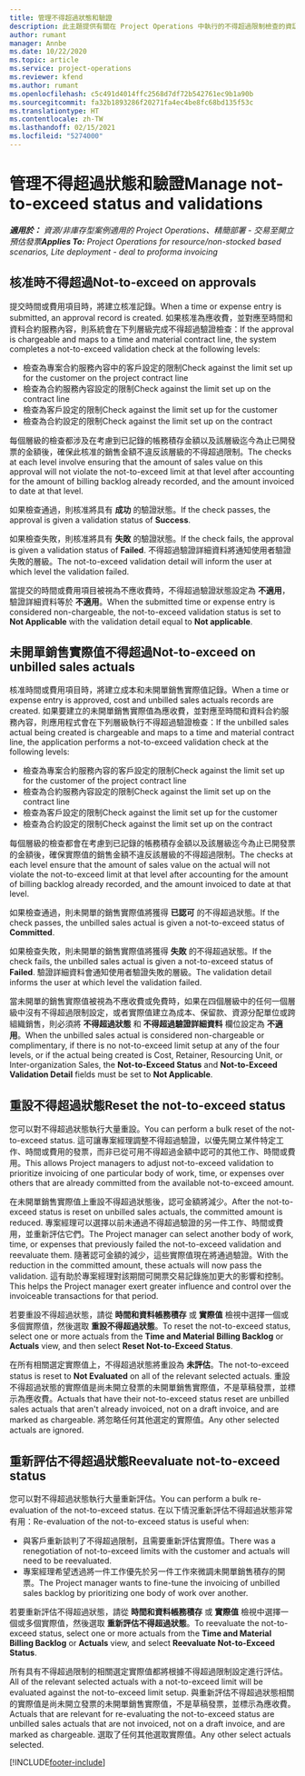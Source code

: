 ```yaml
---
title: 管理不得超過狀態和驗證
description: 此主題提供有關在 Project Operations 中執行的不得超過限制檢查的資訊。
author: rumant
manager: Annbe
ms.date: 10/22/2020
ms.topic: article
ms.service: project-operations
ms.reviewer: kfend
ms.author: rumant
ms.openlocfilehash: c5c491d4014ffc2568d7df72b542761ec9b1a90b
ms.sourcegitcommit: fa32b1893286f20271fa4ec4be8fc68bd135f53c
ms.translationtype: HT
ms.contentlocale: zh-TW
ms.lasthandoff: 02/15/2021
ms.locfileid: "5274000"
---
```

# <a name="manage-not-to-exceed-status-and-validations"></a><span data-ttu-id="b423b-103">管理不得超過狀態和驗證</span><span class="sxs-lookup"><span data-stu-id="b423b-103">Manage not-to-exceed status and validations</span></span> 

<span data-ttu-id="b423b-104">_**適用於：** 資源/非庫存型案例適用的 Project Operations、精簡部署 - 交易至開立預估發票_</span><span class="sxs-lookup"><span data-stu-id="b423b-104">_**Applies To:** Project Operations for resource/non-stocked based scenarios, Lite deployment - deal to proforma invoicing_</span></span>

## <a name="not-to-exceed-on-approvals"></a><span data-ttu-id="b423b-105">核准時不得超過</span><span class="sxs-lookup"><span data-stu-id="b423b-105">Not-to-exceed on approvals</span></span>

<span data-ttu-id="b423b-106">提交時間或費用項目時，將建立核准記錄。</span><span class="sxs-lookup"><span data-stu-id="b423b-106">When a time or expense entry is submitted, an approval record is created.</span></span> <span data-ttu-id="b423b-107">如果核准為應收費，並對應至時間和資料合約服務內容，則系統會在下列層級完成不得超過驗證檢查：</span><span class="sxs-lookup"><span data-stu-id="b423b-107">If the approval is chargeable and maps to a time and material contract line, the system completes a not-to-exceed validation check at the following levels:</span></span>

  - <span data-ttu-id="b423b-108">檢查為專案合約服務內容中的客戶設定的限制</span><span class="sxs-lookup"><span data-stu-id="b423b-108">Check against the limit set up for the customer on the project contract line</span></span>
  - <span data-ttu-id="b423b-109">檢查為合約服務內容設定的限制</span><span class="sxs-lookup"><span data-stu-id="b423b-109">Check against the limit set up on the contract line</span></span>
  - <span data-ttu-id="b423b-110">檢查為客戶設定的限制</span><span class="sxs-lookup"><span data-stu-id="b423b-110">Check against the limit set up for the customer</span></span>
  - <span data-ttu-id="b423b-111">檢查為合約設定的限制</span><span class="sxs-lookup"><span data-stu-id="b423b-111">Check against the limit set up on the contract</span></span>

<span data-ttu-id="b423b-112">每個層級的檢查都涉及在考慮到已記錄的帳務積存金額以及該層級迄今為止已開發票的金額後，確保此核准的銷售金額不違反該層級的不得超過限制。</span><span class="sxs-lookup"><span data-stu-id="b423b-112">The checks at each level involve ensuring that the amount of sales value on this approval will not violate the not-to-exceed limit at that level after accounting for the amount of billing backlog already recorded, and the amount invoiced to date at that level.</span></span>

<span data-ttu-id="b423b-113">如果檢查通過，則核准將具有 **成功** 的驗證狀態。</span><span class="sxs-lookup"><span data-stu-id="b423b-113">If the check passes, the approval is given a validation status of **Success**.</span></span>

<span data-ttu-id="b423b-114">如果檢查失敗，則核准將具有 **失敗** 的驗證狀態。</span><span class="sxs-lookup"><span data-stu-id="b423b-114">If the check fails, the approval is given a validation status of **Failed**.</span></span> <span data-ttu-id="b423b-115">不得超過驗證詳細資料將通知使用者驗證失敗的層級。</span><span class="sxs-lookup"><span data-stu-id="b423b-115">The not-to-exceed validation detail will inform the user at which level the validation failed.</span></span>

<span data-ttu-id="b423b-116">當提交的時間或費用項目被視為不應收費時，不得超過驗證狀態設定為 **不適用**，驗證詳細資料等於 **不適用**。</span><span class="sxs-lookup"><span data-stu-id="b423b-116">When the submitted time or expense entry is considered non-chargeable, the not-to-exceed validation status is set to **Not Applicable** with the validation detail equal to **Not applicable**.</span></span>

## <a name="not-to-exceed-on-unbilled-sales-actuals"></a><span data-ttu-id="b423b-117">未開單銷售實際值不得超過</span><span class="sxs-lookup"><span data-stu-id="b423b-117">Not-to-exceed on unbilled sales actuals</span></span>

<span data-ttu-id="b423b-118">核准時間或費用項目時，將建立成本和未開單銷售實際值記錄。</span><span class="sxs-lookup"><span data-stu-id="b423b-118">When a time or expense entry is approved, cost and unbilled sales actuals records are created.</span></span> <span data-ttu-id="b423b-119">如果要建立的未開單銷售實際值為應收費，並對應至時間和資料合約服務內容，則應用程式會在下列層級執行不得超過驗證檢查：</span><span class="sxs-lookup"><span data-stu-id="b423b-119">If the unbilled sales actual being created is chargeable and maps to a time and material contract line, the application performs a not-to-exceed validation check at the following levels:</span></span>

  - <span data-ttu-id="b423b-120">檢查為專案合約服務內容的客戶設定的限制</span><span class="sxs-lookup"><span data-stu-id="b423b-120">Check against the limit set up for the customer of the project contract line</span></span>
  - <span data-ttu-id="b423b-121">檢查為合約服務內容設定的限制</span><span class="sxs-lookup"><span data-stu-id="b423b-121">Check against the limit set up on the contract line</span></span>
  - <span data-ttu-id="b423b-122">檢查為客戶設定的限制</span><span class="sxs-lookup"><span data-stu-id="b423b-122">Check against the limit set up for the customer</span></span>
  - <span data-ttu-id="b423b-123">檢查為合約設定的限制</span><span class="sxs-lookup"><span data-stu-id="b423b-123">Check against the limit set up on the contract</span></span>

<span data-ttu-id="b423b-124">每個層級的檢查都會在考慮到已記錄的帳務積存金額以及該層級迄今為止已開發票的金額後，確保實際值的銷售金額不違反該層級的不得超過限制。</span><span class="sxs-lookup"><span data-stu-id="b423b-124">The checks at each level ensure that the amount of sales value on the actual will not violate the not-to-exceed limit at that level after accounting for the amount of billing backlog already recorded, and the amount invoiced to date at that level.</span></span>

<span data-ttu-id="b423b-125">如果檢查通過，則未開單的銷售實際值將獲得 **已認可** 的不得超過狀態。</span><span class="sxs-lookup"><span data-stu-id="b423b-125">If the check passes, the unbilled sales actual is given a not-to-exceed status of **Committed**.</span></span>

<span data-ttu-id="b423b-126">如果檢查失敗，則未開單的銷售實際值將獲得 **失敗** 的不得超過狀態。</span><span class="sxs-lookup"><span data-stu-id="b423b-126">If the check fails, the unbilled sales actual is given a not-to-exceed status of **Failed**.</span></span> <span data-ttu-id="b423b-127">驗證詳細資料會通知使用者驗證失敗的層級。</span><span class="sxs-lookup"><span data-stu-id="b423b-127">The validation detail informs the user at which level the validation failed.</span></span>

<span data-ttu-id="b423b-128">當未開單的銷售實際值被視為不應收費或免費時，如果在四個層級中的任何一個層級中沒有不得超過限制設定，或者實際值建立為成本、保留款、資源分配單位或跨組織銷售，則必須將 **不得超過狀態** 和 **不得超過驗證詳細資料** 欄位設定為 **不適用**。</span><span class="sxs-lookup"><span data-stu-id="b423b-128">When the unbilled sales actual is considered non-chargeable or complimentary, if there is no not-to-exceed limit setup at any of the four levels, or if the actual being created is Cost, Retainer, Resourcing Unit, or Inter-organization Sales, the **Not-to-Exceed Status** and **Not-to-Exceed Validation Detail** fields must be set to **Not Applicable**.</span></span>

## <a name="reset-the-not-to-exceed-status"></a><span data-ttu-id="b423b-129">重設不得超過狀態</span><span class="sxs-lookup"><span data-stu-id="b423b-129">Reset the not-to-exceed status</span></span>

<span data-ttu-id="b423b-130">您可以對不得超過狀態執行大量重設。</span><span class="sxs-lookup"><span data-stu-id="b423b-130">You can perform a bulk reset of the not-to-exceed status.</span></span> <span data-ttu-id="b423b-131">這可讓專案經理調整不得超過驗證，以優先開立某件特定工作、時間或費用的發票，而非已從可用不得超過金額中認可的其他工作、時間或費用。</span><span class="sxs-lookup"><span data-stu-id="b423b-131">This allows Project managers to adjust not-to-exceed validation to prioritize invoicing of one particular body of work, time, or expenses over others that are already committed from the available not-to-exceed amount.</span></span>

<span data-ttu-id="b423b-132">在未開單銷售實際值上重設不得超過狀態後，認可金額將減少。</span><span class="sxs-lookup"><span data-stu-id="b423b-132">After the not-to-exceed status is reset on unbilled sales actuals, the committed amount is reduced.</span></span> <span data-ttu-id="b423b-133">專案經理可以選擇以前未通過不得超過驗證的另一件工作、時間或費用，並重新評估它們。</span><span class="sxs-lookup"><span data-stu-id="b423b-133">The Project manager can select another body of work, time, or expenses that previously failed the not-to-exceed validation and reevaluate them.</span></span> <span data-ttu-id="b423b-134">隨著認可金額的減少，這些實際值現在將通過驗證。</span><span class="sxs-lookup"><span data-stu-id="b423b-134">With the reduction in the committed amount, these actuals will now pass the validation.</span></span> <span data-ttu-id="b423b-135">這有助於專案經理對該期間可開票交易記錄施加更大的影響和控制。</span><span class="sxs-lookup"><span data-stu-id="b423b-135">This helps the Project manager exert greater influence and control over the invoiceable transactions for that period.</span></span>

<span data-ttu-id="b423b-136">若要重設不得超過狀態，請從 **時間和資料帳務積存** 或 **實際值** 檢視中選擇一個或多個實際值，然後選取 **重設不得超過狀態**。</span><span class="sxs-lookup"><span data-stu-id="b423b-136">To reset the not-to-exceed status, select one or more actuals from the **Time and Material Billing Backlog** or **Actuals** view, and then select **Reset Not-to-Exceed Status**.</span></span>

<span data-ttu-id="b423b-137">在所有相關選定實際值上，不得超過狀態將重設為 **未評估**。</span><span class="sxs-lookup"><span data-stu-id="b423b-137">The not-to-exceed status is reset to **Not Evaluated** on all of the relevant selected actuals.</span></span> <span data-ttu-id="b423b-138">重設不得超過狀態的實際值是尚未開立發票的未開單銷售實際值，不是草稿發票，並標示為應收費。</span><span class="sxs-lookup"><span data-stu-id="b423b-138">Actuals that have their not-to-exceed status reset are unbilled sales actuals that aren't already invoiced, not on a draft invoice, and are marked as chargeable.</span></span> <span data-ttu-id="b423b-139">將忽略任何其他選定的實際值。</span><span class="sxs-lookup"><span data-stu-id="b423b-139">Any other selected actuals are ignored.</span></span>

## <a name="reevaluate-not-to-exceed-status"></a><span data-ttu-id="b423b-140">重新評估不得超過狀態</span><span class="sxs-lookup"><span data-stu-id="b423b-140">Reevaluate not-to-exceed status</span></span>

<span data-ttu-id="b423b-141">您可以對不得超過狀態執行大量重新評估。</span><span class="sxs-lookup"><span data-stu-id="b423b-141">You can perform a bulk re-evaluation of the not-to-exceed status.</span></span> <span data-ttu-id="b423b-142">在以下情況重新評估不得超過狀態非常有用：</span><span class="sxs-lookup"><span data-stu-id="b423b-142">Re-evaluation of the not-to-exceed status is useful when:</span></span>

  - <span data-ttu-id="b423b-143">與客戶重新談判了不得超過限制，且需要重新評估實際值。</span><span class="sxs-lookup"><span data-stu-id="b423b-143">There was a renegotiation of not-to-exceed limits with the customer and actuals will need to be reevaluated.</span></span>
  - <span data-ttu-id="b423b-144">專案經理希望透過將一件工作優先於另一件工作來微調未開單銷售積存的開票。</span><span class="sxs-lookup"><span data-stu-id="b423b-144">The Project manager wants to fine-tune the invoicing of unbilled sales backlog by prioritizing one body of work over another.</span></span>

<span data-ttu-id="b423b-145">若要重新評估不得超過狀態，請從 **時間和資料帳務積存** 或 **實際值** 檢視中選擇一個或多個實際值，然後選取 **重新評估不得超過狀態**。</span><span class="sxs-lookup"><span data-stu-id="b423b-145">To reevaluate the not-to-exceed status, select one or more actuals from the **Time and Material Billing Backlog** or **Actuals** view, and select **Reevaluate Not-to-Exceed Status**.</span></span>

<span data-ttu-id="b423b-146">所有具有不得超過限制的相關選定實際值都將根據不得超過限制設定進行評估。</span><span class="sxs-lookup"><span data-stu-id="b423b-146">All of the relevant selected actuals with a not-to-exceed limit will be evaluated against the not-to-exceed limit setup.</span></span> <span data-ttu-id="b423b-147">與重新評估不得超過狀態相關的實際值是尚未開立發票的未開單銷售實際值，不是草稿發票，並標示為應收費。</span><span class="sxs-lookup"><span data-stu-id="b423b-147">Actuals that are relevant for re-evaluating the not-to-exceed status are unbilled sales actuals that are not invoiced, not on a draft invoice, and are marked as chargeable.</span></span> <span data-ttu-id="b423b-148">選取了任何其他選取實際值。</span><span class="sxs-lookup"><span data-stu-id="b423b-148">Any other select actuals selected.</span></span>


[!INCLUDE[footer-include](../../includes/footer-banner.md)]